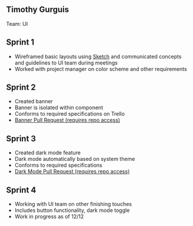 ## Timothy Gurguis
Team: UI


## Sprint 1
- Wireframed basic layouts using [Sketch](https://www.sketch.com/design/) and communicated concepts and guidelines to UI team during meetings
- Worked with project manager on color scheme and other requirements

## Sprint 2
- Created banner
- Banner is isolated within component
- Conforms to required specifications on Trello
- [Banner Pull Request (requires repo access)](https://github.com/snehakafle113/cs490-project/pull/28)

## Sprint 3
- Created dark mode feature
- Dark mode automatically based on system theme
- Conforms to required specifications
- [Dark Mode Pull Request (requires repo access)](https://github.com/snehakafle113/cs490-project/pull/33)

## Sprint 4
- Working with UI team on other finishing touches
- Includes button functionality, dark mode toggle
- Work in progress as of 12/12
